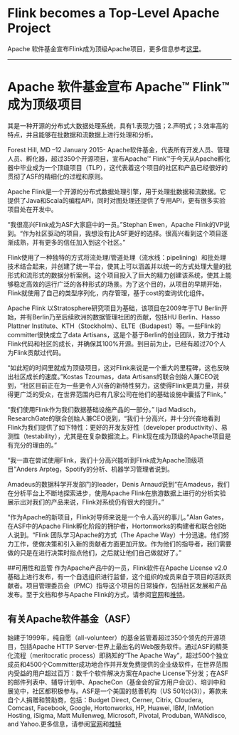 # Flink becomes a Top-Level Apache Project

Apache 软件基金宣布Flink成为顶级Apache项目，更多信息参考[这里](https://blogs.apache.org/foundation/entry/the_apache_software_foundation_announces69)。

------


# Apache 软件基金宣布 Apache™ Flink™ 成为顶级项目

其是一种开源的分布式大数据处理系统，具有1.表现力强；2.声明式；3.效率高的特点，并且能够在批数据和流数据上进行处理和分析。


Forest Hill, MD –12 January 2015- Apache软件基金，代表所有开发人员、管理人员、孵化器，超过350个开源项目，宣布Apache™ Flink™于今天从Apache孵化器中毕业成为一个顶级项目（TLP），这代表着这个项目的社区和产品已经很好的贯彻了ASF的精细化的过程和原则。

Apache Flink是一个开源的分布式数据处理引擎，用于处理批数据和流数据。它提供了Java和Scala的编程API，同时对图处理还提供了专用API，更有很多实验项目处在开发中。

“我很高兴Flink成为ASF大家庭中的一员。”Stephan Ewen，Apache Flink的VP说到。“作为社区驱动的项目，我想没有比ASF更好的选择。很高兴看到这个项目逐渐成熟，并有更多的信任加入到这个社区。”

Flink使用了一种独特的方式将流处理/管道处理（流水线：pipelining）和批处理技术结合起来，并创建了统一平台，使其上可以涵盖并以统一的方式处理大量的批形式和流形式的数据分析案例。这个项目投入了巨大的精力创建该系统，使其上能够稳定高效的运行广泛的各种形式的场景。为了这个目的，从项目的早期开始，Flink就使用了自己的类型序列化，内存管理，基于cost的查询优化组件。

Apache Flink 以Stratosphere研究项目为基础，该项目在2009年于TU Berlin开始，并有Berlin乃至后续欧洲的数据管理社团的贡献，包括HU Berlin、Hasso Plattner Institute、KTH（Stockholm）、ELTE（Budapest）等。一些Flink的committer很快成立了data Artisans，这是个基于Berlin的创业团队，致力于推动Flink代码和社区的成长，并确保其100%开源。到目前为止，已经有超过70个人为Flink贡献过代码。

“如此短的时间里就成为顶级项目，这对Flink来说是一个重大的里程碑，这也反映出社区成长的速度。”Kostas Tzoumas，data Artisans的联合创始人兼CEO说到，“社区目前正在为一些更令人兴奋的新特性努力，这使得Flink更具力量，并获得更广泛的受众，在世界范围内已有几家公司在他们的基础设施中囊括了Flink。”

“我们使用Flink作为我们数据基础设施产品的一部分。” Ijad Madisch，ResearchGate的联合创始人兼CEO说到，“我们十分高兴，并十分兴奋地看到Flink为我们提供了如下特性：更好的开发友好性（developer productivity）、易测性（testability），尤其是在复杂数据流上。Flink现在成为顶级的Apache项目是有充分的理由的。”

“我一直在尝试使用Flink，我们十分高兴能听到Flink成为Apache顶级项目”Anders Arpteg，Spotify的分析、机器学习管理者说到。

Amadeus的数据科学开发部门的leader，Denis Arnaud说到“在Amadeus，我们在分析平台上不断地探索进步，使用Apache Flink在旅游数据上进行的分析实验展示出对我们的产品来说，Flink对系统仍有很大的提升。”

“作为Apache的新项目，Flink对导师来说是一个令人高兴的事儿。”Alan Gates，在ASF中的Apache Flink孵化阶段的拥护者，Hortonworks的构建者和联合创始人说到。“Flink 团队学习Apache的方式（The Apache Way）十分迅速。他们努力工作，使做决策和引入新的贡献者方面更加开放。作为他们的指导者，我们需要做的只是在进行决策时指点他们，之后就让他们自己做就好了。”

##可用性和监管
作为Apache产品中的一员，Flink软件在Apache License v2.0基础上进行发布，有一个自选组织进行监督，这个组织的成员来自于项目的活跃贡献者。项目管理委员会（PMC）指导这个项目的日常操作，包括社区发展和产品发布。至于文档和参与Apache Flink的方式，请参阅[官网](http://flink.apache.org/ )和[推特](https://twitter.com/ApacheFlink)。

## 有关Apache软件基金（ASF）
始建于1999年，纯自愿（all-volunteer）的基金监管着超过350个领先的开源项目，包括Apache HTTP Server-世界上最出名的Web服务软件。通过ASF的精英化流程（meritocratic process）即熟知的“The Apache Way”，超过500个独立成员和4500个Committer成功地合作并开发免费提供的企业级软件，在世界范围内受益的用户超过百万：数千个软件解决方案在Apache License下分发；在ASF的邮件列表中、辅导计划中、ApacheCon（基金会的官方用户会议）、培训中和展览中，社区都积极参与。ASF是一个美国的慈善机构（US 501(c)(3)），筹款来自个人捐赠和赞助商，包括：Budget Direct, Cerner, Citrix, Cloudera, Comcast, Facebook, Google, Hortonworks, HP, Huawei, IBM, InMotion Hosting, iSigma, Matt Mullenweg, Microsoft, Pivotal, Produban, WANdisco, and Yahoo.更多信息，请参阅[官网](http://www.apache.org/)和[推特](https://twitter.com/TheASF)